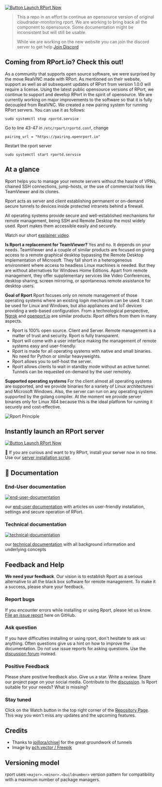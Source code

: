 <!-- markdownlint-disable -->

[![Button Launch RPort  Now](https://img.shields.io/badge/Discord-Join_Now-brightgreen?style=for-the-badge&logo=discord)](https://discord.gg/HQ4wMQmzcu)
> This a repo in an effort to continue an opensource version of original cloudradar-monitoring rport. 
> We are working to bring back all the component to opensource. Some documentation might be inconsistent
> but will still be usable.
> 
> While we are working on the new website you can join the discord server to get help [Join Discord](https://discord.gg/HQ4wMQmzcu)

## Coming from RPort.io? Check this out!

As a community that supports open source software, we were surprised by the move RealVNC made with RPort.  As mentioned on their website, support as well as all subsequent updates of RPort from version 1.0.0 will require a license.  Using the latest public opensource versions of RPort, we continue to support and develop RPort in the spirit of opensource.  We are currently working on major improvements to the software so that it is fully decoupled from RealVNC.  We created a new pairing system for running RPort servers.  You can use it as follows:

```
sudo systemctl stop rportd.service
```
Go to line 43-47 in `/etc/rport/rportd.conf`, change

```
pairing_url = "https://pairing.openrport.io"
```
Restart the rport server

```
sudo systemctl start rportd.service
```

## At a glance

<!-- markdownlint-restore -->

Rport helps you to manage your remote servers without the hassle of VPNs, chained SSH connections, jump-hosts, or the
use of commercial tools like TeamViewer and its clones.

Rport acts as server and client establishing permanent or on-demand secure tunnels to devices inside protected intranets
behind a firewall.

All operating systems provide secure and well-established mechanisms for remote management, being SSH and Remote Desktop
the most widely used. Rport makes them accessible easily and securely.

Watch our short [explainer video](https://player.vimeo.com/video/573085727).

**Is Rport a replacement for TeamViewer?**
Yes and no. It depends on your needs.
TeamViewer and a couple of similar products are focused on giving access to a remote graphical desktop bypassing the
Remote Desktop implementation of Microsoft. They fall short in a heterogeneous environment where access to headless
Linux machines is needed. But they are without alternatives for Windows Home Editions.
Apart from remote management, they offer supplementary services like Video Conferences, desktop sharing, screen
mirroring, or spontaneous remote assistance for desktop users.

**Goal of Rport**
Rport focuses only on remote management of those operating systems where an existing login mechanism can be used.
It can be used for Linux and Windows, but also appliances and IoT devices providing a web-based configuration.
From a technological perspective, [Ngrok](https://ngrok.com/) and [openport.io](https://openport.io) are similar
products. Rport differs from them in many aspects.

* Rport is 100% open source. Client and Server. Remote management is a matter of trust and security. Rport is fully transparent.
* Rport will come with a user interface making the management of remote systems easy and user-friendly.
* Rport is made for all operating systems with native and small binaries. No need for Python or similar heavyweights.
* Rport allows you to self-host the server.
* Rport allows clients to wait in standby mode without an active tunnel. Tunnels can be requested on-demand by the user remotely.

**Supported operating systems**
For the client almost all operating systems are supported, and we provide binaries for a variety of Linux architectures
and Microsoft Windows.
Also, the server can run on any operating system supported by the golang compiler. At the moment we provide server
binaries only for Linux X64 because this is the ideal platform for running it securely and cost-effective.

![Rport Principle](https://raw.githubusercontent.com/openrport/openrport/master/docs/static/images/rport-principle.svg 'Rport Principle')

## Instantly launch an RPort server

[![Button Launch RPort  Now](https://img.shields.io/badge/RPort_Server-Launch_Now-brightgreen?style=for-the-badge&logo=Windows%20Terminal)](https://kb.openrport.io/install-the-rport-server)

🚀 If you are curious and want to try RPort, install your server now in no time. Use our
[server installation script](https://kb.openrport.io/install-the-rport-server).

## 📖 Documentation

### End-User documentation

[![end-user-documentation](https://img.shields.io/badge/End--User_Documentation-Read_Now-green?style=for-the-badge&logo=Gitbook)](https://kb.openrport.io)

our [end-user documentation](https://kb.openrport.io) with articles on user-friendly installation, settings and secure operation of RPort.

### Technical documentation

[![technical-documentation](https://img.shields.io/badge/Technical_Documentation-Read_Now-orange?style=for-the-badge&logo=Github)](https://oss.openrport.io/)

our [technical documentation](https://oss.openrport.io) with all background information and underlying concepts

## Feedback and Help

**We need your feedback**.
Our vision is to establish Rport as a serious alternative to all the black box software for remote management.
To make it a success, please share your feedback.

### Report bugs

If you encounter errors while installing or using Rport, please let us know.
[File an issue report](https://github.com/openrport/openrport/issues) here on GitHub.

### Ask question

If you have difficulties installing or using rport, don't hesitate to ask us anything. Often questions give us a hint
on how to improve the documentation. Do not use issue reports for asking questions.
Use the [discussion forum](https://github.com/openrport/openrport/discussions) instead.

### Positive Feedback

Please share positive feedback also. Give us a star. Write a review. Share our project page on your social media.
Contribute to the [discussion](https://github.com/openrport/openrport/discussions). Is Rport suitable for your
needs? What is missing?

### Stay tuned

Click on the Watch button in the top right corner of the [Repository Page](https://github.com/openrport/openrport).
This way you won't miss any updates and the upcoming features.

## Credits

* Thanks to [jpillora/chisel](https://github.com/jpillora/chisel) for the great groundwork of tunnels
* Image by [pch.vector / Freepik](http://www.freepik.com)

## Versioning model

rport uses `<major>.<minor>.<buildnumber>` version pattern for compatibility with a maximum number of package managers.
